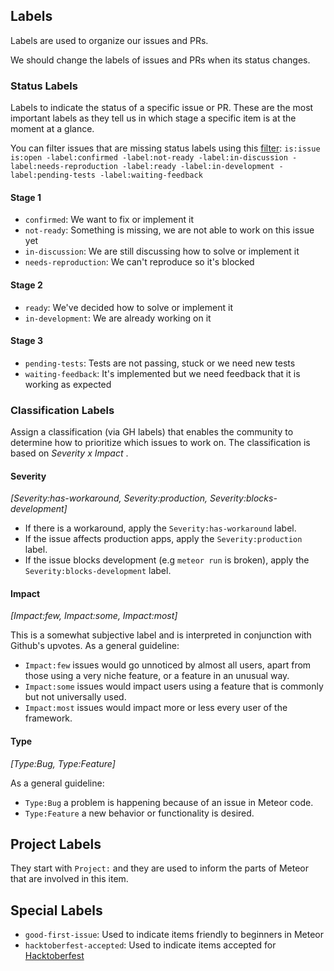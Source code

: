 ## Labels

Labels are used to organize our issues and PRs.

We should change the labels of issues and PRs when its status changes.

### Status Labels
Labels to indicate the status of a specific issue or PR. These are the most important labels as they tell us in which stage a specific item is at the moment at a glance.

You can filter issues that are missing status labels using this [filter](https://github.com/meteor/meteor/issues?q=is%3Aissue+is%3Aopen+-label%3Aconfirmed+-label%3Anot-ready+-label%3Ain-discussion+-label%3Aneeds-reproduction+-label%3Aready+-label%3Ain-development++-label%3Apending-tests+-label%3Awaiting-feedback): `is:issue is:open -label:confirmed -label:not-ready -label:in-discussion -label:needs-reproduction -label:ready -label:in-development -label:pending-tests -label:waiting-feedback`

#### Stage 1
- `confirmed`: We want to fix or implement it
- `not-ready`: Something is missing, we are not able to work on this issue yet
- `in-discussion`: We are still discussing how to solve or implement it
- `needs-reproduction`: We can't reproduce so it's blocked

#### Stage 2
- `ready`: We've decided how to solve or implement it
- `in-development`: We are already working on it

#### Stage 3
- `pending-tests`: Tests are not passing, stuck or we need new tests
- `waiting-feedback`: It's implemented but we need feedback that it is working as expected

### Classification Labels

Assign a classification (via GH labels) that enables the community to determine how to prioritize which issues to work on. The classification is based on *Severity x Impact* .

#### Severity
_[Severity:has-workaround, Severity:production, Severity:blocks-development]_

- If there is a workaround, apply the `Severity:has-workaround` label.
- If the issue affects production apps, apply the `Severity:production` label.
- If the issue blocks development (e.g `meteor run` is broken), apply the `Severity:blocks-development` label.

#### Impact
_[Impact:few, Impact:some, Impact:most]_

This is a somewhat subjective label and is interpreted in conjunction with Github's upvotes. As a general guideline:

- `Impact:few` issues would go unnoticed by almost all users, apart from those using a very niche feature, or a feature in an unusual way.
- `Impact:some` issues would impact users using a feature that is commonly but not universally used.
- `Impact:most` issues would impact more or less every user of the framework.

#### Type
_[Type:Bug, Type:Feature]_

As a general guideline:

- `Type:Bug` a problem is happening because of an issue in Meteor code.
- `Type:Feature` a new behavior or functionality is desired.

## Project Labels

They start with `Project:` and they are used to inform the parts of Meteor that are involved in this item.

## Special Labels

- `good-first-issue`: Used to indicate items friendly to beginners in Meteor
- `hacktoberfest-accepted`: Used to indicate items accepted for [Hacktoberfest](https://hacktoberfest.digitalocean.com/hacktoberfest-update)
